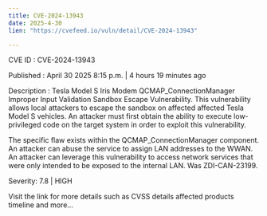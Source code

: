 ```yaml
---
title: CVE-2024-13943
date: 2025-4-30
lien: "https://cvefeed.io/vuln/detail/CVE-2024-13943"

---
```


CVE ID : CVE-2024-13943

Published :  April 30
2025
8:15 p.m. | 4 hours
19 minutes ago

Description : Tesla Model S Iris Modem QCMAP_ConnectionManager Improper Input Validation Sandbox Escape Vulnerability. This vulnerability allows local attackers to escape the sandbox on affected affected Tesla Model S vehicles. An attacker must first obtain the ability to execute low-privileged code on the target system in order to exploit this vulnerability.

The specific flaw exists within the QCMAP_ConnectionManager component. An attacker can abuse the service to assign LAN addresses to the WWAN. An attacker can leverage this vulnerability to access network services that were only intended to be exposed to the internal LAN. Was ZDI-CAN-23199.

Severity: 7.8 | HIGH

Visit the link for more details
such as CVSS details
affected products
timeline
and more...

